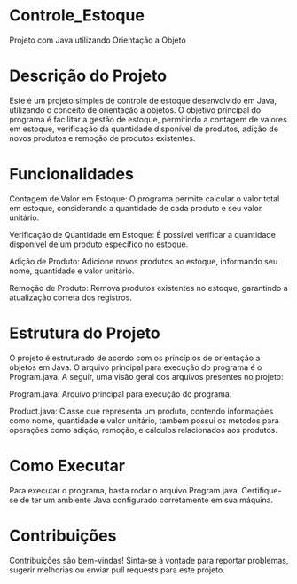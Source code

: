 # Controle_Estoque
Projeto com Java utilizando Orientação a Objeto

# Descrição do Projeto
Este é um projeto simples de controle de estoque desenvolvido em Java, utilizando o conceito de orientação a objetos. O objetivo principal do programa é facilitar a gestão de estoque, permitindo a contagem de valores em estoque, verificação da quantidade disponível de produtos, adição de novos produtos e remoção de produtos existentes.

# Funcionalidades
Contagem de Valor em Estoque: O programa permite calcular o valor total em estoque, considerando a quantidade de cada produto e seu valor unitário.

Verificação de Quantidade em Estoque: É possível verificar a quantidade disponível de um produto específico no estoque.

Adição de Produto: Adicione novos produtos ao estoque, informando seu nome, quantidade e valor unitário.

Remoção de Produto: Remova produtos existentes no estoque, garantindo a atualização correta dos registros.

# Estrutura do Projeto
O projeto é estruturado de acordo com os princípios de orientação a objetos em Java. O arquivo principal para execução do programa é o Program.java. A seguir, uma visão geral dos arquivos presentes no projeto:

Program.java: Arquivo principal para execução do programa.

Product.java: Classe que representa um produto, contendo informações como nome, quantidade e valor unitário, tambem possui os metodos para operações como adição, remoção, e cálculos relacionados aos produtos.


# Como Executar
Para executar o programa, basta rodar o arquivo Program.java. Certifique-se de ter um ambiente Java configurado corretamente em sua máquina.


# Contribuições
Contribuições são bem-vindas! Sinta-se à vontade para reportar problemas, sugerir melhorias ou enviar pull requests para este projeto.

